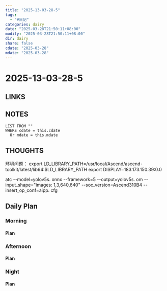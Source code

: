 ```yaml
---
title: "2025-13-03-28-5"
tags:
  - "#日记"
categories: dairy
date: "2025-03-28T21:50:11+08:00"
modify: "2025-03-28T21:50:11+08:00"
dir: dairy
share: false
cdate: "2025-03-28"
mdate: "2025-03-28"
---
```


# 2025-13-03-28-5

## LINKS

## NOTES


```dataview
LIST FROM "" 
WHERE cdate = this.cdate
  Or mdate = this.mdate
```
## THOUGHTS
环境问题：
export LD_LIBRARY_PATH=/usr/local/Ascend/ascend-toolkit/latest/lib64:$LD_LIBRARY_PATH
export DISPLAY=183.173.150.39:0.0

atc --model=yolov5s. onnx --framework=5 --output=yolov5s. om --input_shape="images: 1,3,640,640"  --soc_version=Ascend310B4  --insert_op_conf=aipp. cfg 
## Daily Plan

### Morning

#### Plan

### Afternoon

#### Plan

### Night

#### Plan


